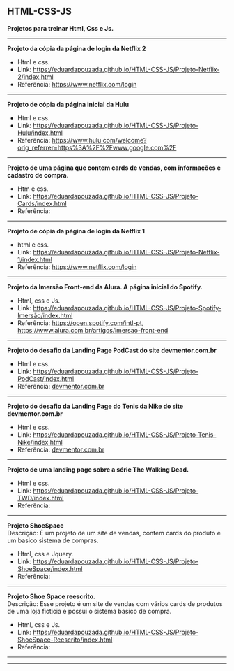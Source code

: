 ## HTML-CSS-JS
<strong>Projetos para treinar Html, Css e Js.</strong>
<hr>

<strong>Projeto da cópia da página de login da Netflix 2 <br></strong>
- Html e css.
- Link: <a href="https://eduardapouzada.github.io/HTML-CSS-JS/Projeto-Netflix-2/index.html">https://eduardapouzada.github.io/HTML-CSS-JS/Projeto-Netflix-2/index.html</a> <br>
- Referência: <a href="https://www.netflix.com/login">https://www.netflix.com/login</a>


<hr>

<strong> Projeto de cópia da página inicial da Hulu <br></strong>
- Html e css.
- Link: <a href="https://eduardapouzada.github.io/HTML-CSS-JS/Projeto-Hulu/index.html">https://eduardapouzada.github.io/HTML-CSS-JS/Projeto-Hulu/index.html </a>
- Referência: <a href="https://www.hulu.com/welcome?orig_referrer=https%3A%2F%2Fwww.google.com%2F">https://www.hulu.com/welcome?orig_referrer=https%3A%2F%2Fwww.google.com%2F </a>
 
<hr>

<strong>Projeto de uma página que contem cards de vendas, com informações e cadastro de compra.<br></strong>
- Htm e css.
- Link: <a href="https://eduardapouzada.github.io/HTML-CSS-JS/Projeto-Cards/index.html">https://eduardapouzada.github.io/HTML-CSS-JS/Projeto-Cards/index.html</a>
- Referência: <a href=""> </a>
 
<hr>

<strong>Projeto de cópia da página de login da Netflix 1 <br></strong>
- html e css.
- Link: <a href="https://eduardapouzada.github.io/HTML-CSS-JS/Projeto-Netflix-1/index.html">https://eduardapouzada.github.io/HTML-CSS-JS/Projeto-Netflix-1/index.html </a>
- Referência: <a href="https://www.netflix.com/login">https://www.netflix.com/login </a>
 
<hr>

<strong> Projeto da Imersão Front-end da Alura. A página inicial do Spotify.<br></strong>
- Html, css e Js.
- Link: <a href="https://eduardapouzada.github.io/HTML-CSS-JS/Projeto-Spotify-Imersão/index.html">https://eduardapouzada.github.io/HTML-CSS-JS/Projeto-Spotify-Imersão/index.html</a>
- Referência: <a href="https://open.spotify.com/intl-pt">https://open.spotify.com/intl-pt</a>, <a href="https://www.alura.com.br/artigos/imersao-front-end">https://www.alura.com.br/artigos/imersao-front-end</a>
 
<hr>

<strong> Projeto do desafio da Landing Page PodCast do site devmentor.com.br  <br></strong>
- Html e css.
- Link: <a href="https://eduardapouzada.github.io/HTML-CSS-JS/Projeto-PodCast/index.html">https://eduardapouzada.github.io/HTML-CSS-JS/Projeto-PodCast/index.html</a>
- Referência: <a href="devmentor.com.br">devmentor.com.br </a>
 
<hr>

<strong>Projeto do desafio da Landing Page do Tenis da Nike do site devmentor.com.br<br></strong>
- Html e css.
- Link: <a href="https://eduardapouzada.github.io/HTML-CSS-JS/Projeto-Tenis-Nike/index.html">https://eduardapouzada.github.io/HTML-CSS-JS/Projeto-Tenis-Nike/index.html</a>
- Referência: <a href="devmentor.com.br">devmentor.com.br</a>
 
<hr>

<strong> Projeto de uma landing page sobre a série The Walking Dead.  <br></strong>
- Html e css.
- Link: <a href="https://eduardapouzada.github.io/HTML-CSS-JS/Projeto-TWD/index.html">https://eduardapouzada.github.io/HTML-CSS-JS/Projeto-TWD/index.html</a>
- Referência: <a href=""> </a>
 
<hr>

<strong>Projeto ShoeSpace <br></strong>
Descrição: É um projeto de um site de vendas, contem cards do produto e um basico sistema de compras. 
- Html, css e Jquery.
- Link: <a href="https://eduardapouzada.github.io/HTML-CSS-JS/Projeto-ShoeSpace/index.html">https://eduardapouzada.github.io/HTML-CSS-JS/Projeto-ShoeSpace/index.html </a>
- Referência: <a href=""> </a>
 
<hr>


<strong>Projeto Shoe Space reescrito.  <br></strong>
Descrição: Esse projeto é um site de vendas com vários cards de produtos de uma loja ficticia e possui o sistema basico de compra.
- Html, css e Js.
- Link: <a href="https://eduardapouzada.github.io/HTML-CSS-JS/Projeto-ShoeSpace-Reescrito/index.html">https://eduardapouzada.github.io/HTML-CSS-JS/Projeto-ShoeSpace-Reescrito/index.html </a>
- Referência: <a href=""> </a>
 
<hr>
<hr>